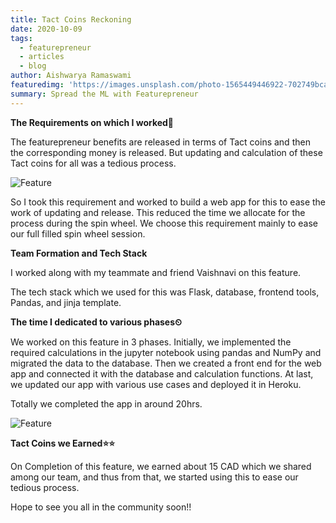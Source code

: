```yaml
---
title: Tact Coins Reckoning
date: 2020-10-09
tags: 
  - featurepreneur
  - articles
  - blog
author: Aishwarya Ramaswami
featuredimg: 'https://images.unsplash.com/photo-1565449446922-702749bcaf1b?ixid=MXwxMjA3fDB8MHxwaG90by1wYWdlfHx8fGVufDB8fHw%3D&ixlib=rb-1.2.1&auto=format&fit=crop&w=2978&q=80'
summary: Spread the ML with Featurepreneur
---
```


**The Requirements on which I worked📜**

The featurepreneur benefits are released in terms of Tact coins and then the corresponding money is released. But updating and calculation of these Tact coins for all was a tedious process.

![Feature](https://miro.medium.com/max/700/1*nFuEH2LBvbLOAJIy37_7jw.jpeg)

So I took this requirement and worked to build a web app for this to ease the work of updating and release. This reduced the time we allocate for the process during the spin wheel. We choose this requirement mainly to ease our full filled spin wheel session.

**Team Formation and Tech Stack**

I worked along with my teammate and friend Vaishnavi on this feature.

The tech stack which we used for this was Flask, database, frontend tools, Pandas, and jinja template.

**The time I dedicated to various phases⏲**

We worked on this feature in 3 phases. Initially, we implemented the required calculations in the jupyter notebook using pandas and NumPy and migrated the data to the database. Then we created a front end for the web app and connected it with the database and calculation functions. At last, we updated our app with various use cases and deployed it in Heroku.

Totally we completed the app in around 20hrs.

![Feature](https://miro.medium.com/max/2400/1*_Vsvi-lnZZ9hL1B42cTVMg.png)

**Tact Coins we Earned⭐⭐**

On Completion of this feature, we earned about 15 CAD which we shared among our team, and thus from that, we started using this to ease our tedious process.

Hope to see you all in the community soon!!